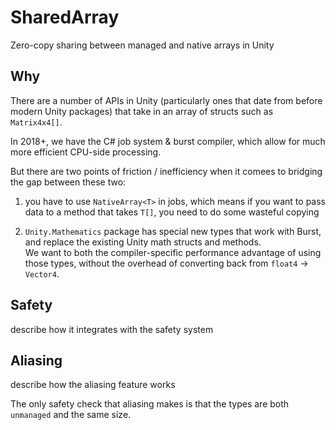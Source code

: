# SharedArray
Zero-copy sharing between managed and native arrays in Unity


## Why

There are a number of APIs in Unity (particularly ones that date from before modern Unity packages) that take in an array of structs such as `Matrix4x4[]`.

In 2018+, we have the C# job system & burst compiler, which allow for much more efficient CPU-side processing.

But there are two points of friction / inefficiency when it comees to bridging the gap between these two:
 
1) you have to use `NativeArray<T>` in jobs, which means if you want to pass data to a method that takes `T[]`, you need to do some wasteful copying 

2) `Unity.Mathematics` package has special new types that work with Burst, and replace the existing Unity math structs and methods.  
We want to both the compiler-specific performance advantage of using those types, without the overhead of converting back from `float4` -> `Vector4`.


## Safety

describe how it integrates with the safety system


## Aliasing

describe how the aliasing feature works

The only safety check that aliasing makes is that the types are both `unmanaged` and the same size.
